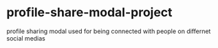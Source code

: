 # profile-share-modal-project
 profile sharing modal used for being connected with people on differnet social medias
